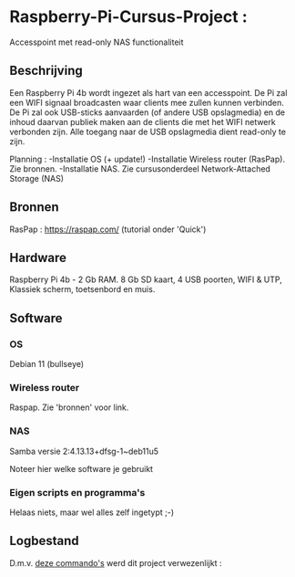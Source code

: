 # Raspberry-Pi-Cursus-Project : 
Accesspoint met read-only NAS functionaliteit

## Beschrijving
Een Raspberry Pi 4b wordt ingezet als hart van een accesspoint. De Pi zal een WIFI signaal broadcasten waar clients mee zullen kunnen verbinden. De Pi zal ook USB-sticks aanvaarden (of andere USB opslagmedia) en de inhoud daarvan publiek maken aan de clients die met het WIFI netwerk verbonden zijn. Alle toegang naar de USB opslagmedia dient read-only te zijn.

Planning : 
-Installatie OS (+ update!)
-Installatie Wireless router (RasPap). Zie bronnen.
-Installatie NAS. Zie cursusonderdeel Network-Attached Storage (NAS)

## Bronnen
RasPap : https://raspap.com/ (tutorial onder 'Quick')

## Hardware
Raspberry Pi 4b - 2 Gb RAM. 8 Gb SD kaart, 4 USB poorten, WIFI & UTP, Klassiek scherm, toetsenbord en muis.

## Software
### OS 
Debian 11 (bullseye)
### Wireless router 
Raspap. Zie 'bronnen' voor link.
### NAS 
Samba versie 2:4.13.13+dfsg-1~deb11u5

Noteer hier welke software je gebruikt

### Eigen scripts en programma's
Helaas niets, maar wel alles zelf ingetypt ;-)

## Logbestand

D.m.v. [deze commando's](./raw&#32;command&#32;log.txt) werd dit project verwezenlijkt : 

